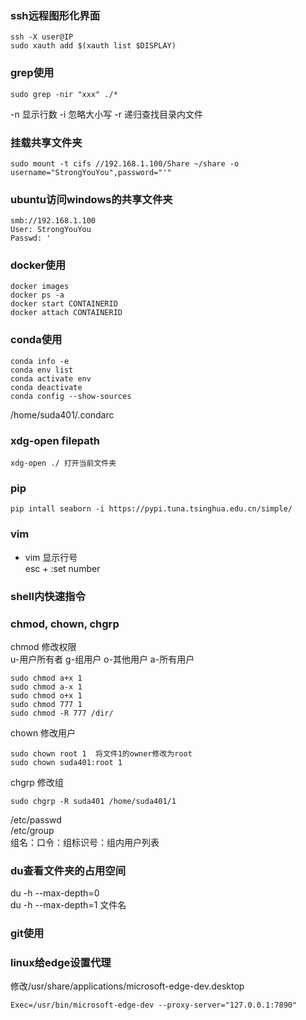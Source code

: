 ### ssh远程图形化界面
```
ssh -X user@IP
sudo xauth add $(xauth list $DISPLAY)
```
### grep使用
```
sudo grep -nir "xxx" ./*
```
-n 显示行数 -i 忽略大小写 -r 递归查找目录内文件
### 挂载共享文件夹
```
sudo mount -t cifs //192.168.1.100/Share ~/share -o username="StrongYouYou",password="'"
```
### ubuntu访问windows的共享文件夹
```
smb://192.168.1.100
User: StrongYouYou
Passwd: '
```
### docker使用
```
docker images
docker ps -a
docker start CONTAINERID
docker attach CONTAINERID
```
### conda使用
```
conda info -e
conda env list
conda activate env
conda deactivate
conda config --show-sources

```
/home/suda401/.condarc
### xdg-open filepath
```
xdg-open ./ 打开当前文件夹
```
### pip
```
pip intall seaborn -i https://pypi.tuna.tsinghua.edu.cn/simple/
```
### vim
- vim 显示行号  
  esc + :set number
### shell内快速指令


### chmod, chown, chgrp
chmod 修改权限  
u-用户所有者  g-组用户  o-其他用户  a-所有用户
```
sudo chmod a+x 1
sudo chmod a-x 1
sudo chmod o+x 1
sudo chmod 777 1
sudo chmod -R 777 /dir/
```
chown 修改用户
```
sudo chown root 1  将文件1的owner修改为root
sudo chown suda401:root 1	
```
chgrp 修改组
```
sudo chgrp -R suda401 /home/suda401/1
```
/etc/passwd  
/etc/group  
组名：口令：组标识号：组内用户列表

### du查看文件夹的占用空间
du -h --max-depth=0  
du -h --max-depth=1 文件名

### git使用

### linux给edge设置代理
修改/usr/share/applications/microsoft-edge-dev.desktop  
```
Exec=/usr/bin/microsoft-edge-dev --proxy-server="127.0.0.1:7890"
```






















